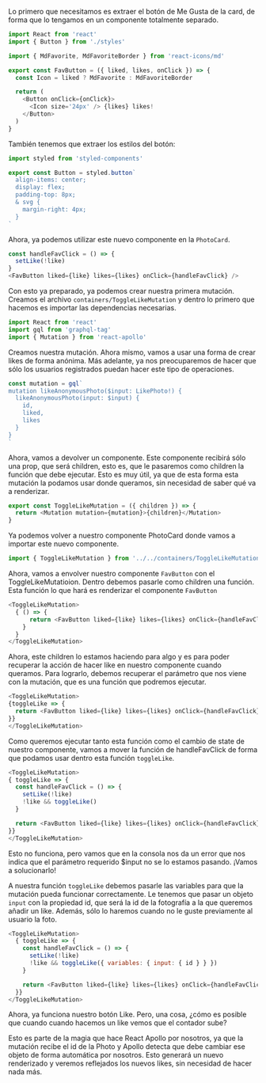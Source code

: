 Lo primero que necesitamos es extraer el botón de Me Gusta de la card, de forma que lo tengamos en un componente totalmente separado.

```js
import React from 'react'
import { Button } from './styles'

import { MdFavorite, MdFavoriteBorder } from 'react-icons/md'

export const FavButton = ({ liked, likes, onClick }) => {
  const Icon = liked ? MdFavorite : MdFavoriteBorder

  return (
    <Button onClick={onClick}>
      <Icon size='24px' /> {likes} likes!
    </Button>
  )
}
```

También tenemos que extraer los estilos del botón:

```js en styles.js
import styled from 'styled-components'

export const Button = styled.button`
  align-items: center;
  display: flex;
  padding-top: 8px;
  & svg {
    margin-right: 4px;
  }
`
```

Ahora, ya podemos utilizar este nuevo componente en la `PhotoCard`.

```js
const handleFavClick = () => {
  setLike(!like)
}
<FavButton liked={like} likes={likes} onClick={handleFavClick} />
```

Con esto ya preparado, ya podemos crear nuestra primera mutación. Creamos el archivo `containers/ToggleLikeMutation` y dentro lo primero que hacemos es importar las dependencias necesarias.

```js
import React from 'react'
import gql from 'graphql-tag'
import { Mutation } from 'react-apollo'
```

Creamos nuestra mutación. Ahora mismo, vamos a usar una forma de crear likes de forma anónima. Más adelante, ya nos preocuparemos de hacer que sólo los usuarios registrados puedan hacer este tipo de operaciones.

```js
const mutation = gql`
mutation likeAnonymousPhoto($input: LikePhoto!) {
  likeAnonymousPhoto(input: $input) {
    id,
    liked,
    likes
  }
}
`
```

Ahora, vamos a devolver un componente. Este componente recibirá sólo una prop, que será children, esto es, que le pasaremos como children la función que debe ejecutar. Esto es muy útil, ya que de esta forma esta mutación la podamos usar donde queramos, sin necesidad de saber qué va a renderizar.

```js
export const ToggleLikeMutation = ({ children }) => {
  return <Mutation mutation={mutation}>{children}</Mutation>
}
```

Ya podemos volver a nuestro componente PhotoCard donde vamos a importar este nuevo componente.

```js
import { ToggleLikeMutation } from '../../containers/ToggleLikeMutation'
```

Ahora, vamos a envolver nuestro componente `FavButton` con el ToggleLikeMutatioion. Dentro debemos pasarle como children una función. Esta función lo que hará es renderizar el componente `FavButton`

```js
<ToggleLikeMutation>
  { () => {
      return <FavButton liked={like} likes={likes} onClick={handleFavClick} />
    }
  }
</ToggleLikeMutation>
```

Ahora, este children lo estamos haciendo para algo y es para poder recuperar la acción de hacer like en nuestro componente cuando queramos. Para lograrlo, debemos recuperar el parámetro que nos viene con la mutación, que es una función que podremos ejecutar.

```js
<ToggleLikeMutation>
{toggleLike => {
  return <FavButton liked={like} likes={likes} onClick={handleFavClick} />
}}
</ToggleLikeMutation>
```

Como queremos ejecutar tanto esta función como el cambio de state de nuestro componente, vamos a mover la función de handleFavClick de forma que podamos usar dentro esta función `toggleLike`.

```js
<ToggleLikeMutation>
{ toggleLike => {
  const handleFavClick = () => {
    setLike(!like)
    !like && toggleLike()
  }

  return <FavButton liked={like} likes={likes} onClick={handleFavClick} />
}}
</ToggleLikeMutation>
```

Esto no funciona, pero vamos que en la consola nos da un error que nos indica que el parámetro requerido $input no se lo estamos pasando. ¡Vamos a solucionarlo!

A nuestra función `toggleLike` debemos pasarle las variables para que la mutación pueda funcionar correctamente. Le tenemos que pasar un objeto `input` con la propiedad id, que será la id de la fotografía a la que queremos añadir un like. Además, sólo lo haremos cuando no le guste previamente al usuario la foto.

```js
<ToggleLikeMutation>
  { toggleLike => {
    const handleFavClick = () => {
      setLike(!like)
      !like && toggleLike({ variables: { input: { id } } })
    }

    return <FavButton liked={like} likes={likes} onClick={handleFavClick} />
  }}
</ToggleLikeMutation>
```

Ahora, ya funciona nuestro botón Like. Pero, una cosa, ¿cómo es posible que cuando cuando hacemos un like vemos que el contador sube?

Esto es parte de la magia que hace React Apollo por nosotros, ya que la mutación recibe el id de la Photo y Apollo detecta que debe cambiar ese objeto de forma automática por nosotros. Esto generará un nuevo renderizado y veremos reflejados los nuevos likes, sin necesidad de hacer nada más.